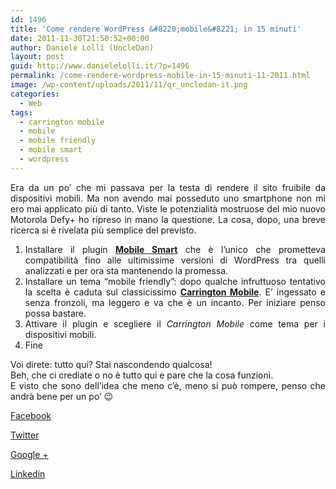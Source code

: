```yaml
---
id: 1496
title: 'Come rendere WordPress &#8220;mobile&#8221; in 15 minuti'
date: 2011-11-30T21:50:52+00:00
author: Daniele Lolli (UncleDan)
layout: post
guid: http://www.danielelolli.it/?p=1496
permalink: /come-rendere-wordpress-mobile-in-15-minuti-11-2011.html
image: /wp-content/uploads/2011/11/qr_uncledan-it.png
categories:
  - Web
tags:
  - carrington mobile
  - mobile
  - mobile friendly
  - mobile smart
  - wordpress
---
```

<p style="text-align: justify;">
  Era da un po&#8217; che mi passava per la testa di rendere il sito fruibile da dispositivi mobili. Ma non avendo mai posseduto uno smartphone non mi ero mai applicato più di tanto. Viste le potenzialità mostruose del mio nuovo Motorola Defy+ ho ripreso in mano la questione. La cosa, dopo, una breve ricerca si è rivelata più semplice del previsto.
</p>

<ol style="text-align: justify;">
  <li style="text-align: justify;">
    Installare il plugin <strong><a title="Mobile Smart" href="http://wordpress.org/extend/plugins/mobile-smart/" target="_blank">Mobile Smart</a></strong> che è l&#8217;unico che prometteva compatibilità fino alle ultimissime versioni di WordPress tra quelli analizzati e per ora sta mantenendo la promessa.
  </li>
  <li style="text-align: justify;">
    Installare un tema &#8220;mobile friendly&#8221;: dopo qualche infruttuoso tentativo la scelta è caduta sul classicissimo <strong><a title="Carrington Mobile" href="http://wordpress.org/extend/themes/carrington-mobile" target="_blank">Carrington Mobile</a></strong>. E&#8217; ingessato e senza fronzoli, ma leggero e va che è un incanto. Per iniziare penso possa bastare.
  </li>
  <li style="text-align: justify;">
    Attivare il plugin e scegliere il <em>Carrington Mobile</em> come tema per i dispositivi mobili.
  </li>
  <li style="text-align: justify;">
    Fine
  </li>
</ol>

<div style="text-align: justify;">
  Voi direte: tutto qui? Stai nascondendo qualcosa!
</div>

<div style="text-align: justify;">
  Beh, che ci crediate o no è tutto qui e pare che la cosa funzioni.
</div>

<div style="text-align: justify;">
  E visto che sono dell&#8217;idea che meno c&#8217;è, meno si può rompere, penso che andrà bene per un po&#8217; 😉
</div>

<div class="container_share">
  <a href="http://www.facebook.com/sharer.php?u=http://www.danielelolli.it/come-rendere-wordpress-mobile-in-15-minuti-11-2011.html&t=Come rendere WordPress &#8220;mobile&#8221; in 15 minuti" target="_blank" class="button_purab_share facebook"><span><i class="icon-facebook"></i></span>
  
  <p>
    Facebook
  </p></a> 
  
  <a href="http://twitter.com/share?url=http://www.danielelolli.it/come-rendere-wordpress-mobile-in-15-minuti-11-2011.html&text=Come rendere WordPress &#8220;mobile&#8221; in 15 minuti" target="_blank" class="button_purab_share twitter"><span><i class="icon-twitter"></i></span>
  
  <p>
    Twitter
  </p></a> 
  
  <a href="https://plus.google.com/share?url=http://www.danielelolli.it/come-rendere-wordpress-mobile-in-15-minuti-11-2011.html" target="_blank" class="button_purab_share google-plus"><span><i class="icon-google-plus"></i></span>
  
  <p>
    Google +
  </p></a> 
  
  <a href="http://www.linkedin.com/shareArticle?mini=true&url=http://www.danielelolli.it/come-rendere-wordpress-mobile-in-15-minuti-11-2011.html&title=Come rendere WordPress &#8220;mobile&#8221; in 15 minuti" target="_blank" class="button_purab_share linkedin"><span><i class="icon-linkedin"></i></span>
  
  <p>
    Linkedin
  </p></a>
</div>